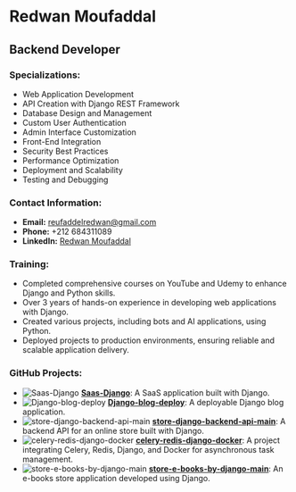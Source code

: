 # Redwan Moufaddal

## Backend Developer

### Specializations:
- Web Application Development
- API Creation with Django REST Framework
- Database Design and Management
- Custom User Authentication
- Admin Interface Customization
- Front-End Integration
- Security Best Practices
- Performance Optimization
- Deployment and Scalability
- Testing and Debugging

### Contact Information:
- **Email:** [reufaddelredwan@gmail.com](mailto:reufaddelredwan@gmail.com)
- **Phone:** +212 684311089
- **LinkedIn:** [Redwan Moufaddal](https://www.linkedin.com/in/redwan-moufaddal-570028312/)

### Training:
- Completed comprehensive courses on YouTube and Udemy to enhance Django and Python skills.
- Over 3 years of hands-on experience in developing web applications with Django.
- Created various projects, including bots and AI applications, using Python.
- Deployed projects to production environments, ensuring reliable and scalable application delivery.

### GitHub Projects:
- ![Saas-Django](https://img.shields.io/badge/Project-Saas--Django-brightgreen) **[Saas-Django](https://github.com/yourusername/Saas-Django)**: A SaaS application built with Django.
- ![Django-blog-deploy](https://img.shields.io/badge/Project-Django--blog--deploy-blue) **[Django-blog-deploy](https://github.com/yourusername/Django-blog-deploy)**: A deployable Django blog application.
- ![store-django-backend-api-main](https://img.shields.io/badge/Project-store--django--backend--api--main-orange) **[store-django-backend-api-main](https://github.com/yourusername/store-django-backend-api-main)**: A backend API for an online store built with Django.
- ![celery-redis-django-docker](https://img.shields.io/badge/Project-celery--redis--django--docker-yellow) **[celery-redis-django-docker](https://github.com/yourusername/celery-redis-django-docker)**: A project integrating Celery, Redis, Django, and Docker for asynchronous task management.
- ![store-e-books-by-django-main](https://img.shields.io/badge/Project-store--e--books--by--django--main-lightblue) **[store-e-books-by-django-main](https://github.com/yourusername/store-e-books-by-django-main)**: An e-books store application developed using Django.

